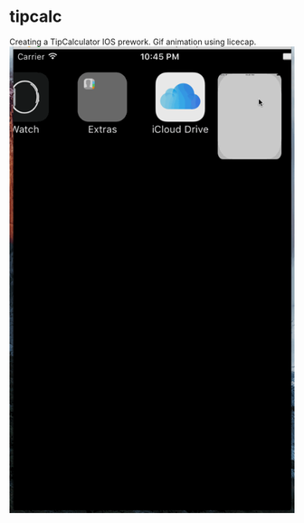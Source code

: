 # tipcalc

Creating a TipCalculator IOS prework.
Gif animation using licecap.
<img src="https://github.com/janagamap/tipcalc/blob/master/iosprework.gif">
